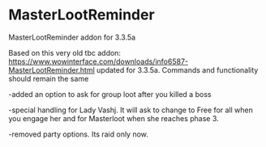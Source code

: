 # MasterLootReminder
MasterLootReminder addon for 3.3.5a

Based on this very old tbc addon: https://www.wowinterface.com/downloads/info6587-MasterLootReminder.html updated for 3.3.5a.
Commands and functionality should remain the same

-added an option to ask for group loot after you killed a boss

-special handling for Lady Vashj. It will ask to change to Free for all when you engage her and for Masterloot when she reaches phase 3. 

-removed party options. Its raid only now. 
